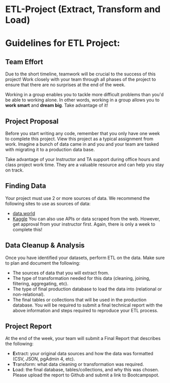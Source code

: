 # ETL-Project (Extract, Transform and Load)

# Guidelines for ETL Project:

## Team Effort

Due to the short timeline, teamwork will be crucial to the success of this project! Work closely with your team through all phases of the project to ensure that there are no surprises at the end of the week.

Working in a group enables you to tackle more difficult problems than you'd be able to working alone. In other words, working in a group allows you to **work smart** and **dream big**. Take advantage of it!

## Project Proposal

Before you start writing any code, remember that you only have one week to complete this project. View this project as a typical assignment from work. Imagine a bunch of data came in and you and your team are tasked with migrating it to a production data base.

Take advantage of your Instructor and TA support during office hours and class project work time. They are a valuable resource and can help you stay on track.

## Finding Data

Your project must use 2 or more sources of data. We recommend the following sites to use as sources of data:
* [data.world](https://data.world/)
* [Kaggle](https://www.kaggle.com/)
You can also use APIs or data scraped from the web. However, get approval from your instructor first. Again, there is only a week to complete this!

## Data Cleanup & Analysis
Once you have identified your datasets, perform ETL on the data. Make sure to plan and document the following:
* The sources of data that you will extract from.
* The type of transformation needed for this data (cleaning, joining, filtering, aggregating, etc).
* The type of final production database to load the data into (relational or non-relational).
* The final tables or collections that will be used in the production database.
You will be required to submit a final technical report with the above information and steps required to reproduce your ETL process.

## Project Report
At the end of the week, your team will submit a Final Report that describes the following:
* **E**xtract: your original data sources and how the data was formatted (CSV, JSON, pgAdmin 4, etc).
* **T**ransform: what data cleaning or transformation was required.
* **L**oad: the final database, tables/collections, and why this was chosen.
Please upload the report to Github and submit a link to Bootcampspot.


